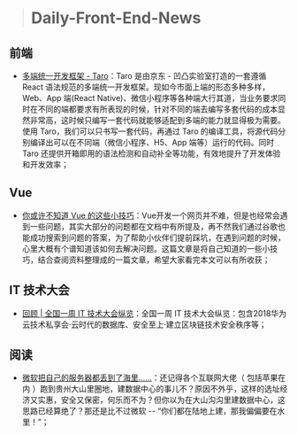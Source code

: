 
> # Daily-Front-End-News

## 前端

- [多端统一开发框架 - Taro](https://aotu.io/notes/2018/06/07/Taro/)：Taro 是由京东 - 凹凸实验室打造的一套遵循 React 语法规范的多端统一开发框架。现如今市面上端的形态多种多样，Web、App 端(React Native)、微信小程序等各种端大行其道，当业务要求同时在不同的端都要求有所表现的时候，针对不同的端去编写多套代码的成本显然非常高，这时候只编写一套代码就能够适配到多端的能力就显得极为需要。使用 Taro，我们可以只书写一套代码，再通过 Taro 的编译工具，将源代码分别编译出可以在不同端（微信小程序、H5、App 端等）运行的代码。同时 Taro 还提供开箱即用的语法检测和自动补全等功能，有效地提升了开发体验和开发效率；

## Vue

- [你或许不知道 Vue 的这些小技巧](http://t.cn/R1BTcqX)：Vue开发一个网页并不难，但是也经常会遇到一些问题，其实大部分的问题都在文档中有所提及，再不然我们通过谷歌也能成功搜索到问题的答案，为了帮助小伙伴们提前踩坑，在遇到问题的时候，心里大概有个谱知道该如何去解决问题。这篇文章是将自己知道的一些小技巧，结合查阅资料整理成的一篇文章，希望大家看完本文可以有所收获；

## IT 技术大会

- [回顾 | 全国一周 IT 技术大会纵览](http://t.cn/RBUG9ti)：全国一周 IT 技术大会纵览：包含2018华为云技术私享会·云时代的数据库、安全至上·建立区块链技术安全秩序等；

## 阅读

- [微软把自己的服务器都丢到了海里……](http://new.qq.com/omn/20180608/20180608A01YR7.html)：还记得各个互联网大佬（ 包括苹果在内 ）跑到贵州大山里圈地，建数据中心的事儿不？原因不外乎，这样的选址经济又实惠，安全又保密，何乐而不为？但你以为在大山沟沟里建数据中心，这思路已经算绝了？那还是比不过微软 -- “你们都在陆地上建，那我偏偏要在水里！”；